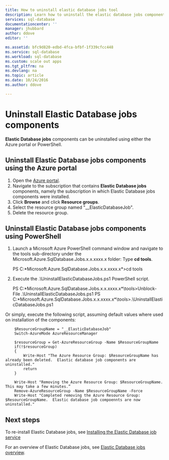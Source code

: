 ```yaml
---
title: How to uninstall elastic database jobs tool
description: Learn how to uninstall the elastic database jobs components using the Azure portal of PowerShell.
services: sql-database
documentationcenter: ''
manager: jhubbard
author: ddove
editor: ''

ms.assetid: bfc9d820-edbd-4fca-bfbf-1f339cfcc448
ms.service: sql-database
ms.workload: sql-database
ms.custom: scale out apps
ms.tgt_pltfrm: na
ms.devlang: na
ms.topic: article
ms.date: 10/24/2016
ms.author: ddove

---
```

# Uninstall Elastic Database jobs components
**Elastic Database jobs** components can be uninstalled using either the Azure portal or PowerShell.

## Uninstall Elastic Database jobs components using the Azure portal
1. Open the [Azure portal](https://portal.azure.com/).
2. Navigate to the subscription that contains **Elastic Database jobs** components, namely the subscription in which Elastic Database jobs components were installed.
3. Click **Browse** and click **Resource groups**.
4. Select the resource group named "__ElasticDatabaseJob".
5. Delete the resource group.

## Uninstall  Elastic Database jobs components using PowerShell
1. Launch a Microsoft Azure PowerShell command window and navigate to the tools sub-directory under the Microsoft.Azure.SqlDatabase.Jobs.x.x.xxxx.x folder: Type **cd tools**.
   
     PS C:\*Microsoft.Azure.SqlDatabase.Jobs.x.x.xxxx.x*>cd tools
2. Execute the .\UninstallElasticDatabaseJobs.ps1 PowerShell script.
   
     PS C:\*Microsoft.Azure.SqlDatabase.Jobs.x.x.xxxx.x*\tools>Unblock-File .\UninstallElasticDatabaseJobs.ps1
     PS C:\*Microsoft.Azure.SqlDatabase.Jobs.x.x.xxxx.x*\tools>.\UninstallElasticDatabaseJobs.ps1

Or simply, execute the following script, assuming default values where used on installation of the components:

        $ResourceGroupName = "__ElasticDatabaseJob"
        Switch-AzureMode AzureResourceManager

        $resourceGroup = Get-AzureResourceGroup -Name $ResourceGroupName
        if(!$resourceGroup)
        {
            Write-Host "The Azure Resource Group: $ResourceGroupName has already been deleted.  Elastic database job components are uninstalled."
            return
        }

        Write-Host "Removing the Azure Resource Group: $ResourceGroupName.  This may take a few minutes.”
        Remove-AzureResourceGroup -Name $ResourceGroupName -Force
        Write-Host "Completed removing the Azure Resource Group: $ResourceGroupName.  Elastic database job compoennts are now uninstalled."

## Next steps
To re-install Elastic Database jobs, see [Installing the Elastic Database job service](sql-database-elastic-jobs-service-installation.md)

For an overview of Elastic Database jobs, see [Elastic Database jobs overview](sql-database-elastic-jobs-overview.md).

<!--Image references-->


